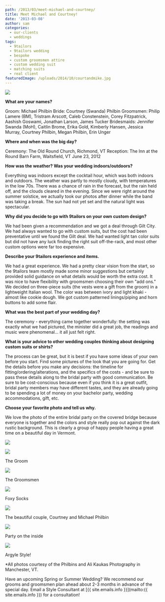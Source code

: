 ```yaml
---
path: /2013/03/meet-michael-and-courtney/
title: Meet Michael and Courtney!
date: '2013-03-08'
author: sam
categories:
  - our-clients
  - weddings
tags:
  - 9tailors
  - 9tailors wedding
  - bespoke
  - custom groomsmen attire
  - custom wedding suit
  - matching suits
  - real client
featuredImage: /uploads/2014/10/courtandmike.jpg
---
```

[![](http://2.bp.blogspot.com/-T10YmS6cWhE/UTkIOJUJb-I/AAAAAAAACe4/5ax4w0TzMao/s1600/579-Courtney&MIke-3817.jpg)](http://2.bp.blogspot.com/-T10YmS6cWhE/UTkIOJUJb-I/AAAAAAAACe4/5ax4w0TzMao/s1600/579-Courtney&MIke-3817.jpg)

**What are your names?**

Groom: Michael Philbin 
Bride: Courtney (Swanda) Philbin 
Groomsmen: Philip Lamere (BM), Tristram Arscott, Caleb Constenstein, Corey Fitzpatrick, Aashish Goswami, Jonathan Larson, James Tucker 
Bridesmaids: Jennifer Swanda (MoH), Caitlin Brome, Erika Gold, Kimberly Hansen, Jessica Murray, Courtney Philbin, Megan Philbin, Erin Unger

**Where and when was the big day?**

Ceremony: The Old Round Church, Richmond, VT 
Reception: The Inn at the Round Barn Farm, Waitsfield, VT 
June 23, 2012

**How was the weather? Was your wedding indoors/outdoors?**

Everything was indoors except the cocktail hour, which was both indoors and outdoors. The weather was partly to mostly cloudy, with temperatures in the low 70s. There was a chance of rain in the forecast, but the rain held off, and the clouds cleared in the evening. Since we were right around the summer solstice, we actually took our photos after dinner while the band was taking a break. The sun had not yet set and the natural light was spectacular.

**Why did you decide to go with 9tailors on your own custom design?**

We had been given a recommendation and we got a deal through Gilt City. We had always wanted to go with custom suits, but the cost had been preventative until we found the Gilt deal. We had wanted light tan color suits but did not have any luck finding the right suit off-the-rack, and most other custom options were far too expensive.

**Describe your 9tailors experience and items.**

We had a great experience. We had a pretty clear vision from the start, so the 9tailors team mostly made some minor suggestions but certainly provided solid guidance on what details would be worth the extra cost. It was nice to have flexibility with groomsmen choosing their own "add ons." We decided on three-piece suits (the vests were a gift from the groom) in a lightweight Italian wool. The color was between ivory and light khaki - almost like cookie dough. We got custom patterned linings/piping and horn buttons to add some flair.

**What was the best part of your wedding day?**

The ceremony - everything came together wonderfully: the setting was exactly what we had pictured, the minister did a great job, the readings and music were phenomenal... it all just felt right.

 **What is your advice to other wedding couples thinking about designing custom suits or shirts?**

The process can be great, but it is best if you have some ideas of your own before you start. Find some pictures of the look that you are going for. Get the details before you make any decisions: the timeline for fitting/ordering/alterations, and the specifics of the costs - and be sure to pass these details along to the bridal party with good communication. Be sure to be cost-conscious because even if you think it is a great outfit, bridal party members may have different tastes, and they are already going to be spending a lot of money on your bachelor party, wedding accommodations, gift, etc.

**Choose your favorite photo and tell us why.**

We love the photo of the entire bridal party on the covered bridge because everyone is together and the colors and style really pop out against the dark rustic background. This is clearly a group of happy people having a great time on a beautiful day in Vermont.

[![](http://3.bp.blogspot.com/-kHqnIz_Zg-0/UTkINbGdvYI/AAAAAAAACeY/3YS6trHnvUE/s1600/330-Courtney&MIke-3100.jpg)](http://3.bp.blogspot.com/-kHqnIz_Zg-0/UTkINbGdvYI/AAAAAAAACeY/3YS6trHnvUE/s1600/330-Courtney&MIke-3100.jpg)

[![](http://4.bp.blogspot.com/-GKSrkExU1w0/UTkINZLcCyI/AAAAAAAACec/ATJP0_vvKLQ/s1600/171-Courtney&MIke-2665.jpg)](http://4.bp.blogspot.com/-GKSrkExU1w0/UTkINZLcCyI/AAAAAAAACec/ATJP0_vvKLQ/s1600/171-Courtney&MIke-2665.jpg)

The Groom

[![](http://4.bp.blogspot.com/-G5pQZs_GxiM/UTkINX9wflI/AAAAAAAACeg/C2Ptg1qSzP4/s1600/180-Courtney&MIke-2687.jpg)](http://4.bp.blogspot.com/-G5pQZs_GxiM/UTkINX9wflI/AAAAAAAACeg/C2Ptg1qSzP4/s1600/180-Courtney&MIke-2687.jpg)

The Groomsmen

[![](http://2.bp.blogspot.com/-uQHWLQVD5OI/UTkINhrd59I/AAAAAAAACek/kPo2M4ZBDuw/s1600/377-Courtney&MIke-3245.jpg)](http://2.bp.blogspot.com/-uQHWLQVD5OI/UTkINhrd59I/AAAAAAAACek/kPo2M4ZBDuw/s1600/377-Courtney&MIke-3245.jpg)

Foxy Socks

[![](http://1.bp.blogspot.com/-ttDlN5R7C2w/UTkIOGGxbwI/AAAAAAAACe0/x0cfzPdkUv8/s1600/440-Courtney&MIke-3414.jpg)](http://1.bp.blogspot.com/-ttDlN5R7C2w/UTkIOGGxbwI/AAAAAAAACe0/x0cfzPdkUv8/s1600/440-Courtney&MIke-3414.jpg)

The beautiful couple,
Courtney and Michael Philbin

[![](http://4.bp.blogspot.com/-nzX-fheAIZ0/UTkIN42d0rI/AAAAAAAACe8/N9zuYzVA_r4/s1600/385-Courtney&MIke-3263.jpg)](http://4.bp.blogspot.com/-nzX-fheAIZ0/UTkIN42d0rI/AAAAAAAACe8/N9zuYzVA_r4/s1600/385-Courtney&MIke-3263.jpg)

Party on the inside

[![](http://3.bp.blogspot.com/-aAq956lp0n0/UTkIOVw2osI/AAAAAAAACfA/ce06IEx4G0k/s1600/DSC03785.JPG)](http://3.bp.blogspot.com/-aAq956lp0n0/UTkIOVw2osI/AAAAAAAACfA/ce06IEx4G0k/s1600/DSC03785.JPG)

Argyle Style!

\*All photos courtesy of the Philbins and Ali Kaukas Photography in Manchester, VT.

Have an upcoming Spring or Summer Wedding? We recommend our grooms and groomsmen plan ahead about 2-3 months in advance of the special day. Email a Style Consultant at [{{ site.emails.info }}](mailto:{{ site.emails.info }}) for a consultation!